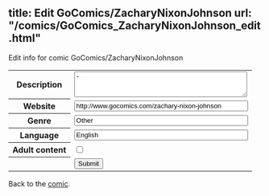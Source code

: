 title: Edit GoComics/ZacharyNixonJohnson
url: "/comics/GoComics_ZacharyNixonJohnson_edit.html"
---
Edit info for comic GoComics/ZacharyNixonJohnson

<form name="comic" action="http://gaepostmail.appspot.com/comic/" method="post">
<table class="comicinfo">
<tr>
<th>Description</th><td><textarea name="description" cols="40" rows="3">-</textarea></td>
</tr>
<tr>
<th>Website</th><td><input type="text" name="url" value="http://www.gocomics.com/zachary-nixon-johnson" size="40"/></td>
</tr>
<tr>
<th>Genre</th><td><input type="text" name="genre" value="Other" size="40"/></td>
</tr>
<tr>
<th>Language</th><td><input type="text" name="language" value="English" size="40"/></td>
</tr>
<tr>
<th>Adult content</th><td><input type="checkbox" name="adult" value="adult" /></td>
</tr>
<tr>
<th></th><td>
<input type="hidden" name="comic" value="GoComics_ZacharyNixonJohnson" />
<input type="submit" name="submit" value="Submit" />
</td>
</tr>
</table>
</form>

Back to the [comic](GoComics_ZacharyNixonJohnson.html).
